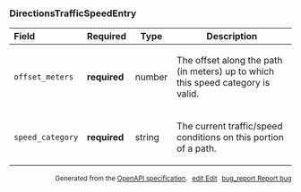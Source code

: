 <!--- This is a generated file, do not edit! -->
<!--- [START maps_http_schema_directionstrafficspeedentry] -->
<h3 class="schema-object" id="DirectionsTrafficSpeedEntry">DirectionsTrafficSpeedEntry</h3>

| Field            | Required     | Type   | Description                                                                                                                           |
| :--------------- | ------------ | ------ | ------------------------------------------------------------------------------------------------------------------------------------- |
| `offset_meters`  | **required** | number | <div class="nonref-property-description"><p>The offset along the path (in meters) up to which this speed category is valid.</p></div> |
| `speed_category` | **required** | string | <div class="nonref-property-description"><p>The current traffic/speed conditions on this portion of a path.</p></div>                 |

<p style="text-align: right; font-size: smaller;">Generated from the <a class="gc-analytics-event" data-category="GMP" data-label="openapi-github" href="https://github.com/googlemaps/openapi-specification" title="Google Maps Platform OpenAPI Specification" class="external">OpenAPI specification</a>.
<a class="gc-analytics-event" data-category="GMP" data-label="openapi-github-maps-http-schema-directionstrafficspeedentry" data-action="edit" style="margin-left: 5px;" href="https://github.com/googlemaps/openapi-specification/blob/main/specification/schemas/DirectionsTrafficSpeedEntry.yml" title="Edit on GitHub"><span class="material-icons">edit</span> Edit</a>
<a class="gc-analytics-event" data-category="GMP" data-label="openapi-github-maps-http-schema-directionstrafficspeedentry" data-action="bug" style="margin-left: 5px;" href="https://github.com/googlemaps/openapi-specification/issues/new?assignees=&labels=type%3A+bug%2C+triage+me&template=bug_report.md&title=[schemas] Bug - DirectionsTrafficSpeedEntry" title="File bug for schemas on GitHub"><span class="material-icons">bug_report</span> Report bug</a>
</p>

<!--- [END maps_http_schema_directionstrafficspeedentry] -->
